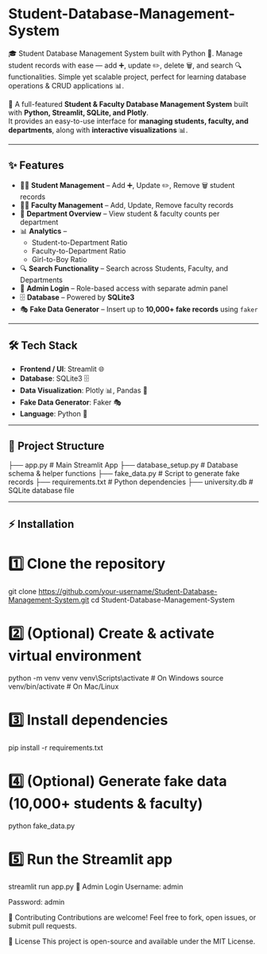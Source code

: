 # Student-Database-Management-System
🎓 Student Database Management System built with Python 🐍. Manage student records with ease — add ➕, update ✏️, delete 🗑️, and search 🔍 functionalities. Simple yet scalable project, perfect for learning database operations &amp; CRUD applications 📊.

🚀 A full-featured **Student & Faculty Database Management System** built with **Python, Streamlit, SQLite, and Plotly**.  
It provides an easy-to-use interface for **managing students, faculty, and departments**, along with **interactive visualizations** 📊.  

---

## ✨ Features  

- 👩‍🎓 **Student Management** – Add ➕, Update ✏️, Remove 🗑️ student records  
- 👨‍🏫 **Faculty Management** – Add, Update, Remove faculty records  
- 🏫 **Department Overview** – View student & faculty counts per department  
- 📊 **Analytics** –  
  - Student-to-Department Ratio  
  - Faculty-to-Department Ratio  
  - Girl-to-Boy Ratio  
- 🔍 **Search Functionality** – Search across Students, Faculty, and Departments  
- 🔑 **Admin Login** – Role-based access with separate admin panel  
- 🗄️ **Database** – Powered by **SQLite3**  
- 🎭 **Fake Data Generator** – Insert up to **10,000+ fake records** using `faker`  

---

## 🛠️ Tech Stack  

- **Frontend / UI**: Streamlit 🌐  
- **Database**: SQLite3 🗄️  
- **Data Visualization**: Plotly 📊, Pandas 🐼  
- **Fake Data Generator**: Faker 🎭  
- **Language**: Python 🐍  

---

## 📂 Project Structure  

├── app.py              # Main Streamlit App
├── database_setup.py   # Database schema & helper functions
├── fake_data.py        # Script to generate fake records
├── requirements.txt    # Python dependencies
├── university.db       # SQLite database file

---

## ⚡ Installation  

# 1️⃣ Clone the repository
git clone https://github.com/your-username/Student-Database-Management-System.git
cd Student-Database-Management-System

# 2️⃣ (Optional) Create & activate virtual environment
python -m venv venv
venv\Scripts\activate   # On Windows
source venv/bin/activate  # On Mac/Linux

# 3️⃣ Install dependencies
pip install -r requirements.txt

# 4️⃣ (Optional) Generate fake data (10,000+ students & faculty)
python fake_data.py

# 5️⃣ Run the Streamlit app
streamlit run app.py
🔑 Admin Login
Username: admin

Password: admin

🤝 Contributing
Contributions are welcome! Feel free to fork, open issues, or submit pull requests.

📜 License
This project is open-source and available under the MIT License.
